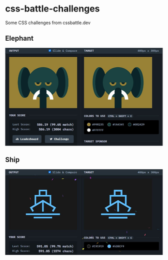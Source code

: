 # css-battle-challenges
Some CSS challenges from cssbattle.dev

## Elephant
![elephant](https://github.com/caionormando/css-battle-challenges/blob/main/Elephant/elephant_result.jpeg)

## Ship
![ship](https://github.com/caionormando/css-battle-challenges/blob/main/Ship/ship_result.JPG)